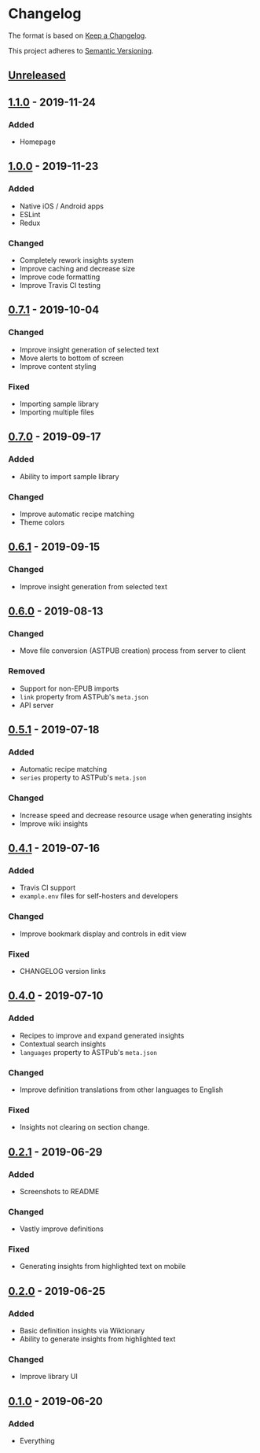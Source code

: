 # Changelog

The format is based on [Keep a Changelog](https://keepachangelog.com/en/1.0.0).

This project adheres to [Semantic Versioning](https://semver.org).

## [Unreleased]

## [1.1.0] - 2019-11-24

### Added

- Homepage

## [1.0.0] - 2019-11-23

### Added

- Native iOS / Android apps
- ESLint
- Redux

### Changed

- Completely rework insights system
- Improve caching and decrease size
- Improve code formatting
- Improve Travis CI testing

## [0.7.1] - 2019-10-04

### Changed

- Improve insight generation of selected text
- Move alerts to bottom of screen
- Improve content styling

### Fixed

- Importing sample library
- Importing multiple files

## [0.7.0] - 2019-09-17

### Added

- Ability to import sample library

### Changed

- Improve automatic recipe matching
- Theme colors

## [0.6.1] - 2019-09-15

### Changed

- Improve insight generation from selected text

## [0.6.0] - 2019-08-13

### Changed

- Move file conversion (ASTPUB creation) process from server to client

### Removed

- Support for non-EPUB imports
- `link` property from ASTPub's `meta.json`
- API server

## [0.5.1] - 2019-07-18

### Added

- Automatic recipe matching
- `series` property to ASTPub's `meta.json`

### Changed

- Increase speed and decrease resource usage when generating insights
- Improve wiki insights

## [0.4.1] - 2019-07-16

### Added

- Travis CI support
- `example.env` files for self-hosters and developers

### Changed

- Improve bookmark display and controls in edit view

### Fixed

- CHANGELOG version links

## [0.4.0] - 2019-07-10

### Added

- Recipes to improve and expand generated insights
- Contextual search insights
- `languages` property to ASTPub's `meta.json`

### Changed

- Improve definition translations from other languages to English

### Fixed

- Insights not clearing on section change.

## [0.2.1] - 2019-06-29

### Added

- Screenshots to README

### Changed

- Vastly improve definitions

### Fixed

- Generating insights from highlighted text on mobile

## [0.2.0] - 2019-06-25

### Added

- Basic definition insights via Wiktionary
- Ability to generate insights from highlighted text

### Changed

- Improve library UI

## [0.1.0] - 2019-06-20

### Added

- Everything

[unreleased]: https://github.com/Xyfir/illuminsight/compare/v1.1.0...HEAD
[1.1.0]: https://github.com/Xyfir/illuminsight/releases/tag/v1.1.0
[1.0.0]: https://github.com/Xyfir/illuminsight/releases/tag/v1.0.0
[0.7.1]: https://github.com/Xyfir/illuminsight/releases/tag/0.7.1
[0.7.0]: https://github.com/Xyfir/illuminsight/releases/tag/0.7.0
[0.6.1]: https://github.com/Xyfir/illuminsight/releases/tag/0.6.1
[0.6.0]: https://github.com/Xyfir/illuminsight/releases/tag/0.6.0
[0.5.1]: https://github.com/Xyfir/illuminsight/releases/tag/0.5.1
[0.4.1]: https://github.com/Xyfir/illuminsight/releases/tag/0.4.1
[0.4.0]: https://github.com/Xyfir/illuminsight/releases/tag/0.4.0
[0.2.1]: https://github.com/Xyfir/illuminsight/releases/tag/0.2.1
[0.2.0]: https://github.com/Xyfir/illuminsight/releases/tag/0.2.0
[0.1.0]: https://github.com/Xyfir/illuminsight/releases/tag/0.1.0
